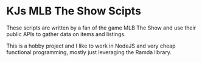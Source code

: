 # KJs MLB The Show Scipts

These scripts are written by a fan of the game MLB The Show and use their public APIs to gather data on items and listings.  

This is a hobby project and I like to work in NodeJS and very cheap functional programming, mostly just leveraging the Ramda library.  

